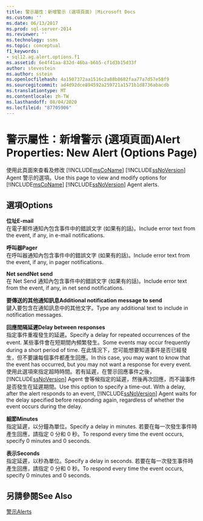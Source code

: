 ```yaml
---
title: 警示屬性：新增警示 (選項頁面) |Microsoft Docs
ms.custom: ''
ms.date: 06/13/2017
ms.prod: sql-server-2014
ms.reviewer: ''
ms.technology: ssms
ms.topic: conceptual
f1_keywords:
- sql12.ag.alert.options.f1
ms.assetid: 6e4f41aa-832d-46ba-b6b5-cf1d3b15d33f
author: stevestein
ms.author: sstein
ms.openlocfilehash: 4a1507372aa1516c2a88b8682faa77a7d57e58f9
ms.sourcegitcommit: ad4d92dce894592a259721a1571b1d8736abacdb
ms.translationtype: MT
ms.contentlocale: zh-TW
ms.lasthandoff: 08/04/2020
ms.locfileid: "87705906"
---
```

# <a name="alert-properties-new-alert-options-page"></a><span data-ttu-id="6e240-102">警示屬性：新增警示 (選項頁面)</span><span class="sxs-lookup"><span data-stu-id="6e240-102">Alert Properties: New Alert (Options Page)</span></span>
  <span data-ttu-id="6e240-103">使用此頁面來查看及修改 [!INCLUDE[msCoName](../../includes/msconame-md.md)] [!INCLUDE[ssNoVersion](../../includes/ssnoversion-md.md)] Agent 警示的選項。</span><span class="sxs-lookup"><span data-stu-id="6e240-103">Use this page to view and modify options for [!INCLUDE[msCoName](../../includes/msconame-md.md)] [!INCLUDE[ssNoVersion](../../includes/ssnoversion-md.md)] Agent alerts.</span></span>  
  
## <a name="options"></a><span data-ttu-id="6e240-104">選項</span><span class="sxs-lookup"><span data-stu-id="6e240-104">Options</span></span>  
 <span data-ttu-id="6e240-105">**位址**</span><span class="sxs-lookup"><span data-stu-id="6e240-105">**E-mail**</span></span>  
 <span data-ttu-id="6e240-106">在電子郵件通知內包含事件中的錯誤文字 (如果有的話)。</span><span class="sxs-lookup"><span data-stu-id="6e240-106">Include error text from the event, if any, in e-mail notifications.</span></span>  
  
 <span data-ttu-id="6e240-107">**呼叫器**</span><span class="sxs-lookup"><span data-stu-id="6e240-107">**Pager**</span></span>  
 <span data-ttu-id="6e240-108">在呼叫器通知內包含事件中的錯誤文字 (如果有的話)。</span><span class="sxs-lookup"><span data-stu-id="6e240-108">Include error text from the event, if any, in pager notifications.</span></span>  
  
 <span data-ttu-id="6e240-109">**Net send**</span><span class="sxs-lookup"><span data-stu-id="6e240-109">**Net send**</span></span>  
 <span data-ttu-id="6e240-110">在 Net Send 通知內包含事件中的錯誤文字 (如果有的話)。</span><span class="sxs-lookup"><span data-stu-id="6e240-110">Include error text from the event, if any, in net send notifications.</span></span>  
  
 <span data-ttu-id="6e240-111">**要傳送的其他通知訊息**</span><span class="sxs-lookup"><span data-stu-id="6e240-111">**Additional notification message to send**</span></span>  
 <span data-ttu-id="6e240-112">鍵入要包含在通知訊息中的其他文字。</span><span class="sxs-lookup"><span data-stu-id="6e240-112">Type any additional text to include in notification messages.</span></span>  
  
 <span data-ttu-id="6e240-113">**回應間隔延遲**</span><span class="sxs-lookup"><span data-stu-id="6e240-113">**Delay between responses**</span></span>  
 <span data-ttu-id="6e240-114">指定事件重複發生的延遲。</span><span class="sxs-lookup"><span data-stu-id="6e240-114">Specify a delay for repeated occurrences of the event.</span></span> <span data-ttu-id="6e240-115">某些事件會在短期間內頻繁發生。</span><span class="sxs-lookup"><span data-stu-id="6e240-115">Some events may occur frequently during a short period of time.</span></span> <span data-ttu-id="6e240-116">在此情況下，您可能想要知道事件是否已經發生，但不要讓每個事件都產生回應。</span><span class="sxs-lookup"><span data-stu-id="6e240-116">In this case, you may want to know that the event has occurred, but you may not want a response for every event.</span></span> <span data-ttu-id="6e240-117">使用此選項來指定超時時間。若有延遲，在警示回應事件之後， [!INCLUDE[ssNoVersion](../../includes/ssnoversion-md.md)] Agent 會等候指定的延遲，然後再次回應，而不論事件是否發生在延遲期間。</span><span class="sxs-lookup"><span data-stu-id="6e240-117">Use this option to specify a time-out. With a delay, after the alert responds to an event, [!INCLUDE[ssNoVersion](../../includes/ssnoversion-md.md)] Agent waits for the delay specified before responding again, regardless of whether the event occurs during the delay.</span></span>  
  
 <span data-ttu-id="6e240-118">**細節**</span><span class="sxs-lookup"><span data-stu-id="6e240-118">**Minutes**</span></span>  
 <span data-ttu-id="6e240-119">指定延遲，以分鐘為單位。</span><span class="sxs-lookup"><span data-stu-id="6e240-119">Specify a delay in minutes.</span></span> <span data-ttu-id="6e240-120">若要在每一次發生事件時產生回應，請指定 0 分和 0 秒。</span><span class="sxs-lookup"><span data-stu-id="6e240-120">To respond every time the event occurs, specify 0 minutes and 0 seconds.</span></span>  
  
 <span data-ttu-id="6e240-121">**表示**</span><span class="sxs-lookup"><span data-stu-id="6e240-121">**Seconds**</span></span>  
 <span data-ttu-id="6e240-122">指定延遲，以秒為單位。</span><span class="sxs-lookup"><span data-stu-id="6e240-122">Specify a delay in seconds.</span></span> <span data-ttu-id="6e240-123">若要在每一次發生事件時產生回應，請指定 0 分和 0 秒。</span><span class="sxs-lookup"><span data-stu-id="6e240-123">To respond every time the event occurs, specify 0 minutes and 0 seconds.</span></span>  
  
## <a name="see-also"></a><span data-ttu-id="6e240-124">另請參閱</span><span class="sxs-lookup"><span data-stu-id="6e240-124">See Also</span></span>  
 [<span data-ttu-id="6e240-125">警示</span><span class="sxs-lookup"><span data-stu-id="6e240-125">Alerts</span></span>](alerts.md)  
  
  
